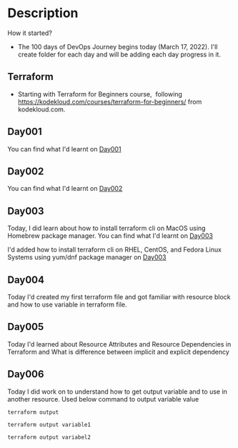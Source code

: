 # Description
How it started?
- The 100 days of DevOps Journey begins today (March 17, 2022). I'll create folder for each day and will be adding each day progress in it.

## Terraform

- Starting with Terraform for Beginners course,  following https://kodekloud.com/courses/terraform-for-beginners/ from kodekloud.com. 

## Day001

You can find what I'd learnt on [Day001](Terraform-Day001/)

## Day002

You can find what I'd learnt on [Day002](Terraform-Day002/)

## Day003

Today, I did learn about how to install terraform cli on MacOS using Homebrew package manager. You can find what I'd learnt on [Day003](Terraform-Day003/)

I'd added how to install terraform cli on RHEL, CentOS, and Fedora Linux Systems using yum/dnf package manager on [Day003](Terraform-Day003)

## Day004

Today I'd created my first terraform file and got familiar with resource block and how to use variable in terraform file.

## Day005

Today I'd learned about Resource Attributes and Resource Dependencies in Terraform and What is difference between implicit and explicit dependency

## Day006

Today I did work on to understand how to get output variable and to use in another resource. Used below command to output variable value

```
terraform output
```

```
terraform output variable1
```

```
terraform output variabel2
```